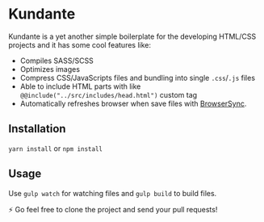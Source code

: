 # Kundante
Kundante is a yet another simple boilerplate for the developing HTML/CSS projects and it has some cool features like:

* Compiles SASS/SCSS
* Optimizes images
* Compress CSS/JavaScripts files and bundling into single `.css`/`.js` files 
* Able to include HTML parts with like `@@include("../src/includes/head.html")` custom tag
* Automatically refreshes browser when save files with [BrowserSync](https://www.browsersync.io).

## Installation
`yarn install` or `npm install`

## Usage
Use `gulp watch` for watching files and `gulp build` to build files.

⚡️ Go feel free to clone the project and send your pull requests!
